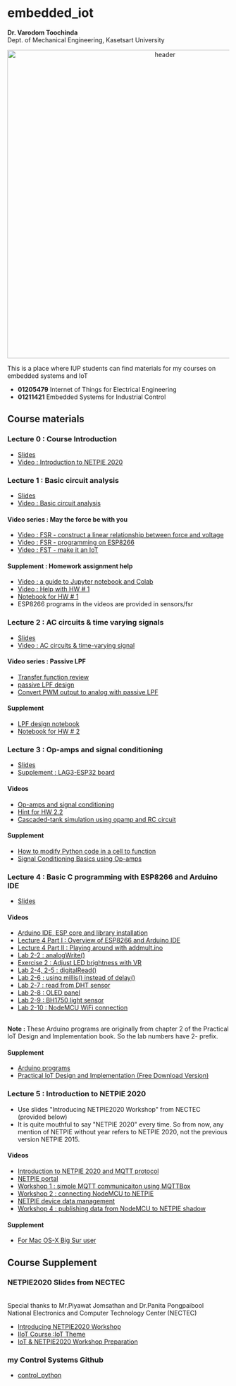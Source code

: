 # embedded_iot
<b>Dr. Varodom Toochinda</b>
<br>Dept. of Mechanical Engineering, Kasetsart University 
<p align="center">
<img src="https://drive.google.com/uc?id=1hFLVQMM4k2ob4w5fgN8a_ueQ8IyVIpvn" width=700 alt="header"/>
</p>

<p />This is a place where IUP students can find materials for my courses on embedded systems and IoT
<ul>
<li /><b>01205479</b> Internet of Things for Electrical Engineering
  <li /><b>01211421</b> Embedded Systems for Industrial Control 
</ul>

## Course materials

### Lecture 0 : Course Introduction
<ul>
<li /><a href="https://drive.google.com/file/d/1XnlFtc-fcfZwx6CTDuuGg81CrwXkXjlJ/view?usp=sharing" target=_blank>Slides</a>
<li /><a href="https://drive.google.com/file/d/1cQ9LtRtOm9TD5LR1YBCy_t0dWqVYaU8x/view?usp=sharing" target=_blank>Video : Introduction to NETPIE 2020</a>
</ul>

### Lecture 1 : Basic circuit analysis
<ul>
<li /><a href="https://drive.google.com/file/d/1BJ14zLY259hw0fgeub9WmZS1zZNS4LH_/view?usp=sharing" target=_blank>Slides</a>
<li /><a href="https://drive.google.com/file/d/1NiLv8U8hjEvTXQgC8owG0IoYKrGT-PCh/view?usp=sharing" target=_blank>Video : Basic circuit analysis</a> 
</ul>

#### Video series : May the force be with you
<ul>
<li /><a href="https://drive.google.com/file/d/1CkXYlQEiY24paO6hkoTwTkxp6OFyygOL/view?usp=sharing" target=_blank>Video : FSR - construct a linear relationship between force and voltage</a> 
<li /><a href="https://drive.google.com/file/d/19UwQskfELpm0E94j0qV8MFV1Txg4-y8i/view?usp=sharing" target=_blank>Video : FSR - programming on ESP8266</a> 
<li /><a href="https://drive.google.com/file/d/1CvIjZ3Suab5WXaI29MHGTMUC4i7QKU25/view?usp=sharing" target=_blank>Video : FST - make it an IoT</a>
</ul>

#### Supplement : Homework assignment help
<ul>
<li /><a href="https://drive.google.com/file/d/1P_CSrPb_DK1sx3-zJGA02jIwPf7gklmW/view?usp=sharing" target=_blank>Video : a guide to Jupyter notebook and Colab</a>
<li /><a href="https://drive.google.com/file/d/1DieTKs91CKjrydrN6m2g9wC9a8GBkQ2z/view?usp=sharing" target=_blank>Video : Help with HW # 1</a>
<li /><a href="https://github.com/dewdotninja/embedded_iot/blob/main/hws/HW1en_question.ipynb" target=_blank>Notebook for HW # 1 </a>
<li />ESP8266 programs in the videos are provided in sensors/fsr   
</ul>

### Lecture 2 : AC circuits & time varying signals
<ul>
<li /><a href="https://drive.google.com/file/d/1Jfw1Y34aLccKYPzxGnvMzA7_Zlw2hLf9/view?usp=sharing" target=_blank>Slides</a>
<li /><a href="https://drive.google.com/file/d/1b_fZsARm93YElgIm_QFxEPdfLS7b0oUK/view?usp=sharing" target=_blank>Video : AC circuits & time-varying signal</a>  
</ul>

#### Video series : Passive LPF
<ul>
<li /><a href="https://drive.google.com/file/d/1DwC6TvkGfl8AOR0cSO8bbqjMdHKIEGgR/view?usp=sharing" target=_blank>Transfer function review</a> 
<li /><a href="https://drive.google.com/file/d/16xMPKNkdxmELbJ89qvuAiM-6WBjmL8HQ/view?usp=sharing" target=_blank>passive LPF design</a> 
<li /><a href="https://drive.google.com/file/d/1ZGSaN3Eutk5ubKhsT1fKJ188cGiw8baY/view?usp=sharing" target=_blank>Convert PWM output to analog with passive LPF</a>
  
</ul>

#### Supplement
<ul>
<li /><a href="https://github.com/dewdotninja/embedded_iot/blob/main/lpf/LPF_design.ipynb" target=_blank>LPF design notebook</a>
<li /><a href="https://github.com/dewdotninja/embedded_iot/blob/main/hws/HW2en_question.ipynb" target=_blank>Notebook for HW # 2 </a>
  
</ul>

### Lecture 3 : Op-amps and signal conditioning
<ul>
<li /><a href="https://drive.google.com/file/d/1LjtTE567VdI69g5lJG64eTQILgTwGUMw/view?usp=sharing" target=_blank>Slides</a>
<li /><a href="https://drive.google.com/file/d/1DjJ7vUZ0xvIS0S0mFPKzRm_789v17t0o/view?usp=sharing" target=_blank>Supplement : LAG3-ESP32 board</a>
</ul>

#### Videos
<ul>
  <li /><a href="https://drive.google.com/file/d/19tURxP3Swyy5NhcnAvNFOjBpyIHoLwNc/view?usp=sharing" target=_blank>Op-amps and signal conditioning</a>
  <li /><a href="https://drive.google.com/file/d/1JHx-PcxEE6-tWdxKBLiU2gm2hQKC5xUv/view?usp=sharing" target=_blank>Hint for HW 2.2</a>
  <li /><a href="https://drive.google.com/file/d/1BsbLO_WlMwBR26Clp5Dzno7NpcVGXieb/view?usp=sharing" target=_blank>Cascaded-tank simulation using opamp and RC circuit</a>
</ul>

#### Supplement
<ul>
<li /><a href="https://drive.google.com/file/d/16UIf94yhWQWUiqJWswHAr95yhEoa6G4Z/view?usp=sharing" target=_blank>How to modify Python code in a cell to function</a>
<li /><a href="https://drive.google.com/file/d/1XsyxuDFZGRb1uHUUHGPjO8OihwAEPHg7/view?fbclid=IwAR1BmO_sdtRmBeJMqZw20joQF0NN_XRO9wubrAguMX2kh2FQIgM9pPAgYEg" target=_blank>Signal Conditioning Basics using Op-amps</a>
</ul>

### Lecture 4 : Basic C programming with ESP8266 and Arduino IDE
<ul>
<li /><a href="https://drive.google.com/file/d/1-GwUI6C9axADxMd-1XofJCInfOgQ9x8q/view?usp=sharing" target=_blank>Slides</a>
</ul>

#### Videos
<ul>
  <li /><a href="https://drive.google.com/file/d/1MxZMu_hacfBijNOM_8S-UzH6eEGunv7B/view?usp=sharing" target=_blank>Arduino IDE, ESP core and library installation</a>
  <li /><a href="https://drive.google.com/file/d/1sz6C1gTrAew3HvFLNHSl3wkK4mvBy7WI/view?usp=sharing" target=_blank>Lecture 4 Part I : Overview of ESP8266 and Arduino IDE</a>  
  <li /><a href="https://drive.google.com/file/d/1e1NXf51fQOVSwMShl4XOdSy0heWHDpS2/view?usp=sharing" target=_blank>Lecture 4 Part II : Playing around with addmult.ino</a>
  <li /><a href="https://drive.google.com/file/d/16r3s4-aanSCi4DvUaEclNjiV8hB6CpWU/view?usp=sharing" target=_blank>Lab 2-2 : analogWrite()</a>
  <li /><a href="https://drive.google.com/file/d/1_kUG67qT1gi3YfJUaqnv3-bjyqGW6fKy/view?usp=sharing" target=_blank>Exercise 2 : Adjust LED brightness with VR</a>
  <li /><a href="https://drive.google.com/file/d/1Bk590T_W3E6lptjfa9G0SSBw2mSqr7Jk/view?usp=sharing" target=_blank>Lab 2-4, 2-5 : digitalRead()</a>
  <li /><a href="https://drive.google.com/file/d/1rYO6E9nIzmkpLdOnZvPG71VdgMenjw0X/view?usp=sharing" target=_blank>Lab 2-6 : using millis() instead of delay()</a>
  <li /><a href="https://drive.google.com/file/d/1BJgco0oxg_sU1rHRIHbF6-GcQpRWkp2Y/view?usp=sharing" target=_blank>Lab 2-7 : read from DHT sensor</a>
  <li /><a href="https://drive.google.com/file/d/1mcoZdOFbVQzNmv2muNxKkd4HlQYDGczw/view?usp=sharing" target=_blank>Lab 2-8 : OLED panel</a>
  <li /><a href="https://drive.google.com/file/d/1DFPPnipz8EXZUimK2XV_GmBljd3HKwCm/view?usp=sharing" target=_blank>Lab 2-9 : BH1750 light sensor</a>
  <li /><a href="https://drive.google.com/file/d/1AEexRE5g-Bfo72Cr7K57jzq9dkbocu03/view?usp=sharing" target=_blank>Lab 2-10 : NodeMCU WiFi connection</a>

</ul>
<br><b>Note : </b>These Arduino programs are originally from chapter 2 of the Practical IoT Design and Implementation book. So the lab numbers have 2- prefix.

#### Supplement
<ul>
  <li /><a href="https://drive.google.com/file/d/1D-3CS7phqaNahr3NZ-8MgJtg3H6LHhZq/view?usp=sharing">Arduino programs</a> 
  <li /><a href="https://drive.google.com/file/d/1OM-pkNfDgmZww5mQBcXj02ZtyLW8fWmi/view" target=_blank>Practical IoT Design and Implementation (Free Download Version)</a>
</ul>

### Lecture 5 : Introduction to NETPIE 2020

<ul>
  <li />Use slides "Introducing NETPIE2020 Workshop" from NECTEC (provided below)
  <li />It is quite mouthful to say "NETPIE 2020" every time. So from now, any mention of NETPIE without year refers to NETPIE 2020, not the previous version NETPIE 2015.
</ul>

#### Videos
<ul>
  <li /><a href="https://drive.google.com/file/d/1m5AcKHslp1gExzOhiAU9rrDELccC84MY/view?usp=sharing">Introduction to NETPIE 2020 and MQTT protocol</a>
  <li /><a href="https://drive.google.com/file/d/1Ac3nf9g13aS07FcrcZlFys9PxNa8FZPr/view?usp=sharing">NETPIE portal</a>
  <li /><a href="https://drive.google.com/file/d/1WWnZd0CUOmpt9WcAQufKadv1pNDU078p/view?usp=sharing">Workshop 1 : simple MQTT communicaiton using MQTTBox</a>
  <li /><a href="https://drive.google.com/file/d/1y9y0dRhh3CeedMFmlNETLMOkAjMHJrQJ/view?usp=sharing">Workshop 2 : connecting NodeMCU to NETPIE</a>
  <li /><a href="https://drive.google.com/file/d/1xix2vnW0KCdQRxTPqEHyCXxxpTIfPYwu/view?usp=sharing">NETPIE device data management</a>
  <li /><a href="https://drive.google.com/file/d/1cVIZOE13YJPdIYanUkie5v7Y5qwz9SbQ/view?usp=sharing">Workshop 4 : publishing data from NodeMCU to NETPIE shadow</a>
</ul>

#### Supplement
<ul>
  <li /><a href="https://drive.google.com/file/d/1JiuOumXnBYgVjCZKS-p4bArk9jxty7YA/view?usp=sharing">For Mac OS-X Big Sur user</a>
</ul>
  

## Course Supplement

### NETPIE2020 Slides from NECTEC
<br>Special thanks to Mr.Piyawat Jomsathan and Dr.Panita Pongpaibool
<br>National Electronics and Computer Technology Center (NECTEC)

<ul>
  <li /><a href="https://drive.google.com/file/d/1_E_KkjthF7wQKPQSVDDp_sYRIuDU89sz/view?usp=sharing">Introducing NETPIE2020 Workshop</a>
  <li /><a href="https://drive.google.com/file/d/1ukmvPsXzit8rgduX5Bs5k2JOtfyx7Mp9/view?usp=sharing">IIoT Course :IoT Theme</a>
  <li /><a href="https://drive.google.com/file/d/1BjW-U1dIBDPtFgPzsjiHsPa43TUacYiZ/view?usp=sharing">IoT & NETPIE2020 Workshop Preparation</a>
</ul>

### my Control Systems Github
<ul>
  <li /><a href="https://github.com/dewdotninja/control_python">control_python</a>
</ul>
